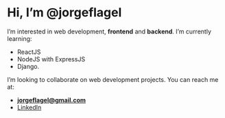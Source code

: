 # Hi, I’m @jorgeflagel
I’m interested in web development, **frontend** and **backend**.
I’m currently learning: 
- ReactJS 
- NodeJS with ExpressJS 
- Django.

I’m looking to collaborate on web development projects.
You can reach me at: 
- **jorgeflagel@gmail.com** 
- [LinkedIn](https://www.linkedin.com/in/jorge-e-flagel-b2b372207/)

<!---
jorgeflagel/jorgeflagel is a ✨ special ✨ repository because its `README.md` (this file) appears on your GitHub profile.
You can click the Preview link to take a look at your changes.
--->
